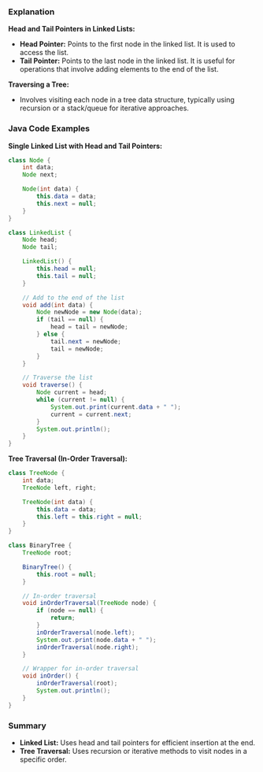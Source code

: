 ### Explanation

**Head and Tail Pointers in Linked Lists:**
- **Head Pointer:** Points to the first node in the linked list. It is used to access the list.
- **Tail Pointer:** Points to the last node in the linked list. It is useful for operations that involve adding elements to the end of the list.

**Traversing a Tree:**
- Involves visiting each node in a tree data structure, typically using recursion or a stack/queue for iterative approaches.

### Java Code Examples

**Single Linked List with Head and Tail Pointers:**

```java
class Node {
    int data;
    Node next;

    Node(int data) {
        this.data = data;
        this.next = null;
    }
}

class LinkedList {
    Node head;
    Node tail;

    LinkedList() {
        this.head = null;
        this.tail = null;
    }

    // Add to the end of the list
    void add(int data) {
        Node newNode = new Node(data);
        if (tail == null) {
            head = tail = newNode;
        } else {
            tail.next = newNode;
            tail = newNode;
        }
    }

    // Traverse the list
    void traverse() {
        Node current = head;
        while (current != null) {
            System.out.print(current.data + " ");
            current = current.next;
        }
        System.out.println();
    }
}
```

**Tree Traversal (In-Order Traversal):**

```java
class TreeNode {
    int data;
    TreeNode left, right;

    TreeNode(int data) {
        this.data = data;
        this.left = this.right = null;
    }
}

class BinaryTree {
    TreeNode root;

    BinaryTree() {
        this.root = null;
    }

    // In-order traversal
    void inOrderTraversal(TreeNode node) {
        if (node == null) {
            return;
        }
        inOrderTraversal(node.left);
        System.out.print(node.data + " ");
        inOrderTraversal(node.right);
    }

    // Wrapper for in-order traversal
    void inOrder() {
        inOrderTraversal(root);
        System.out.println();
    }
}
```

### Summary
- **Linked List:** Uses head and tail pointers for efficient insertion at the end.
- **Tree Traversal:** Uses recursion or iterative methods to visit nodes in a specific order.
